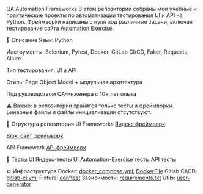 QA Automation Frameworks
В этом репозитории собраны мои учебные и практические проекты по автоматизации тестирования UI и API на Python.
Фреймворки написаны с нуля под различные задачи, включая тестирование сайта Automation Exercise.

📌 Описание
Язык: Python

Инструменты: Selenium, Pytest, Docker, GitLab CI/CD, Faker, Requests, Allure

Тип тестирования: UI и API

Стиль: Page Object Model + модульная архитектура

Под руководством QA-инженера с 10+ лет опыта

⚠ Важно: в репозитории хранятся только тесты и фреймворки.
Бинарные файлы и файлы инициализации отсутствуют.

📂 Структура репозитория
UI Frameworks
[Яндекс фреймворк](https://github.com/twelviieeeeeeee/test-python/blob/main/ya_page.py)

[Bibki сайт фреймворк](https://github.com/twelviieeeeeeee/test-python/blob/main/bibki_page.py)

API Framework
[API фреймворк
](https://github.com/twelviieeeeeeee/test-python/blob/main/biba_framework.py)

🧪 Тесты
[UI Яндекс-тесты
](https://github.com/twelviieeeeeeee/test-python/blob/main/script.py)
[UI Automation-Exercise тесты](https://github.com/twelviieeeeeeee/test-python/blob/main/test_automation_exercise.py)
[API тесты](https://github.com/twelviieeeeeeee/test-python/blob/main/api_requests_test.py)

⚙ Инфраструктура
Docker: [docker_compose.yml](https://github.com/twelviieeeeeeee/test-python/blob/main/docker-compose.yml), [DockerFile](https://github.com/twelviieeeeeeee/test-python/blob/main/Dockerfile)
Gitlab CI\CD: [gitlab-ci.yml](https://github.com/twelviieeeeeeee/test-python/blob/main/.gitlab-ci.yml)
Fixture: [conftest](https://github.com/twelviieeeeeeee/test-python/blob/main/conftest.py)
Зависимости: [requirements.txt](https://github.com/twelviieeeeeeee/test-python/blob/main/requirements.txt)
Utils: [user-generator](https://github.com/twelviieeeeeeee/test-python/blob/main/user_generator.py)





